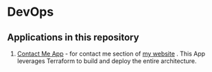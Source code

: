 # DevOps


## Applications in this repository

1. [Contact Me App](https://github.com/dmoshi/devops/tree/master/dmoshi.com.contactme.terraform) - for contact me section of [my website](https://dmoshi.com) . This App leverages Terraform to build and deploy the entire architecture.  
